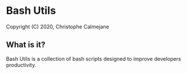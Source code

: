 # Bash Utils
Copyright (C) 2020, Christophe Calmejane

## What is it?

Bash Utils is a collection of bash scripts designed to improve developers productivity.

